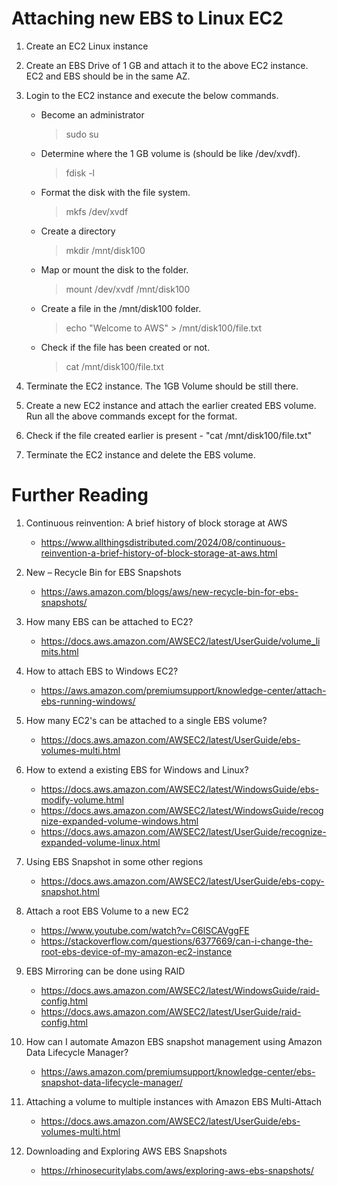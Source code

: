 # Attaching new EBS to Linux EC2

1. Create an EC2 Linux instance

1. Create an EBS Drive of 1 GB and attach it to the above EC2 instance. EC2 and EBS should be in the same AZ.

1. Login to the EC2 instance and execute the below commands.

	- Become an administrator
      >sudo su
	
	- Determine where the 1 GB volume is (should be like /dev/xvdf).
      >fdisk -l
	
	- Format the disk with the file system.
      >mkfs /dev/xvdf
	
	- Create a directory
      >mkdir /mnt/disk100
	
	- Map or mount the disk to the folder.
      >mount /dev/xvdf /mnt/disk100
	
	- Create a file in the /mnt/disk100 folder.
      >echo "Welcome to AWS" > /mnt/disk100/file.txt
	
	- Check if the file has been created or not.
      >cat /mnt/disk100/file.txt

4. Terminate the EC2 instance. The 1GB Volume should be still there.

5. Create a new EC2 instance and attach the earlier created EBS volume. Run all the above commands except for the format.

6. Check if the file created earlier is present - "cat /mnt/disk100/file.txt"

7. Terminate the EC2 instance and delete the EBS volume.

# Further Reading

1. Continuous reinvention: A brief history of block storage at AWS
    - https://www.allthingsdistributed.com/2024/08/continuous-reinvention-a-brief-history-of-block-storage-at-aws.html

1. New – Recycle Bin for EBS Snapshots
    - https://aws.amazon.com/blogs/aws/new-recycle-bin-for-ebs-snapshots/

1. How many EBS can be attached to EC2?
    - https://docs.aws.amazon.com/AWSEC2/latest/UserGuide/volume_limits.html

1. How to attach EBS to Windows EC2?
    - https://aws.amazon.com/premiumsupport/knowledge-center/attach-ebs-running-windows/

1. How many EC2's can be attached to a single EBS volume?
    - https://docs.aws.amazon.com/AWSEC2/latest/UserGuide/ebs-volumes-multi.html

1. How to extend a existing EBS for Windows and Linux?
    - https://docs.aws.amazon.com/AWSEC2/latest/WindowsGuide/ebs-modify-volume.html
    - https://docs.aws.amazon.com/AWSEC2/latest/WindowsGuide/recognize-expanded-volume-windows.html
    - https://docs.aws.amazon.com/AWSEC2/latest/UserGuide/recognize-expanded-volume-linux.html

1. Using EBS Snapshot in some other regions
    - https://docs.aws.amazon.com/AWSEC2/latest/UserGuide/ebs-copy-snapshot.html

1. Attach a root EBS Volume to a new EC2
    - https://www.youtube.com/watch?v=C6lSCAVggFE
    - https://stackoverflow.com/questions/6377669/can-i-change-the-root-ebs-device-of-my-amazon-ec2-instance

1. EBS Mirroring can be done using RAID
    - https://docs.aws.amazon.com/AWSEC2/latest/WindowsGuide/raid-config.html
    - https://docs.aws.amazon.com/AWSEC2/latest/UserGuide/raid-config.html

1. How can I automate Amazon EBS snapshot management using Amazon Data Lifecycle Manager?
    - https://aws.amazon.com/premiumsupport/knowledge-center/ebs-snapshot-data-lifecycle-manager/

1. Attaching a volume to multiple instances with Amazon EBS Multi-Attach
    - https://docs.aws.amazon.com/AWSEC2/latest/UserGuide/ebs-volumes-multi.html

1. Downloading and Exploring AWS EBS Snapshots
    - https://rhinosecuritylabs.com/aws/exploring-aws-ebs-snapshots/
